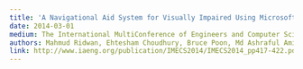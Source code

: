 ```yaml
---
title: 'A Navigational Aid System for Visually Impaired Using Microsoft Kinect'
date: 2014-03-01
medium: The International MultiConference of Engineers and Computer Scientists
authors: Mahmud Ridwan, Ehtesham Choudhury, Bruce Poon, Md Ashraful Amin, Hong Yan
link: http://www.iaeng.org/publication/IMECS2014/IMECS2014_pp417-422.pdf
---
```

